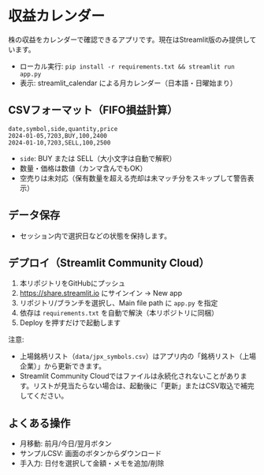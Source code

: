 # 収益カレンダー

株の収益をカレンダーで確認できるアプリです。現在はStreamlit版のみ提供しています。

- ローカル実行: `pip install -r requirements.txt && streamlit run app.py`
- 表示: streamlit_calendar による月カレンダー（日本語・日曜始まり）

## CSVフォーマット（FIFO損益計算）

```
date,symbol,side,quantity,price
2024-01-05,7203,BUY,100,2400
2024-01-10,7203,SELL,100,2500
```

- `side`: BUY または SELL（大小文字は自動で解釈）
- 数量・価格は数値（カンマ含んでもOK）
- 空売りは未対応（保有数量を超える売却は未マッチ分をスキップして警告表示）

## データ保存

- セッション内で選択日などの状態を保持します。

## デプロイ（Streamlit Community Cloud）

1. 本リポジトリをGitHubにプッシュ
2. https://share.streamlit.io にサインイン → New app
3. リポジトリ/ブランチを選択し、Main file path に `app.py` を指定
4. 依存は `requirements.txt` を自動で解決（本リポジトリに同梱）
5. Deploy を押すだけで起動します

注意:
- 上場銘柄リスト（`data/jpx_symbols.csv`）はアプリ内の「銘柄リスト（上場企業）」から更新できます。
- Streamlit Community Cloudではファイルは永続化されないことがあります。リストが見当たらない場合は、起動後に「更新」またはCSV取込で補完してください。

## よくある操作

- 月移動: 前月/今日/翌月ボタン
- サンプルCSV: 画面のボタンからダウンロード
- 手入力: 日付を選択して金額・メモを追加/削除
